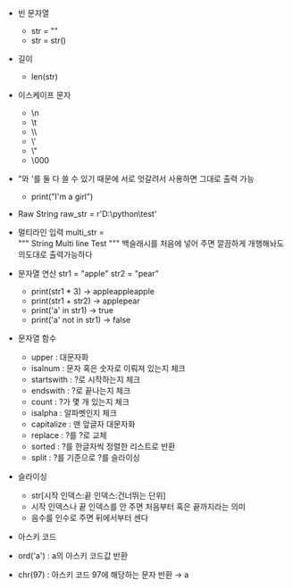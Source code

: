 - 빈 문자열
	- str = ""
	- str = str()

- 길이
	- len(str)

- 이스케이프 문자
	- \\n
	- \\t
	- \\\
	- \\'
	- \\"
	- \\000

- \"와 \'를 둘 다 쓸 수 있기 때문에 서로 엇갈려서 사용하면 그대로 출력 가능
	- print("I'm a girl")

- Raw String
	raw_str = r'D:\python\test'

- 멀티라인 입력
	multi_str = \
	"""
	String
	Multi line
	Test
	"""
	백슬래시를 처음에 넣어 주면 깔끔하게 개행해놔도 의도대로 출력가능하다

- 문자열 연산
	str1 = "apple"
	str2 = "pear"
	
	- print(str1 \* 3)
		→ appleappleapple
	- print(str1 + str2)
		→ applepear
	- print('a' in str1)
		→ true
	- print('a' not in str1)
		→ false

- 문자열 함수
	- upper : 대문자화
	- isalnum : 문자 혹은 숫자로 이뤄져 있는지 체크
	- startswith : ?로 시작하는지 체크
	- endswith : ?로 끝나는지 체크
	- count : ?가 몇 개 있는지 체크
	- isalpha : 알파벳인지 체크
	- capitalize : 맨 앞글자 대문자화
	- replace : ?를 ?로 교체
	- sorted : ?를 한글자씩 정렬한 리스트로 반환
	- split : ?를 기준으로 ?를 슬라이싱

- 슬라이싱
	- str\[시작 인덱스:끝 인덱스:건너뛰는 단위\]
	- 시작 인덱스나 끝 인덱스를 안 주면 처음부터 혹은 끝까지라는 의미
	- 음수를 인수로 주면 뒤에서부터 센다

- 아스키 코드
- ord('a') : a의 아스키 코드값 반환
- chr(97) : 아스키 코드 97에 해당하는 문자 반환 → a